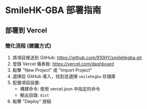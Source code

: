 # SmileHK-GBA 部署指南

## 部署到 Vercel

### 簡化流程 (建議方式)
1. 將項目推送到 GitHub: https://github.com/910HY/smilehkgba.git
2. 登錄 Vercel 儀表板: https://vercel.com/dashboard
3. 點擊 "New Project" 或 "Import Project"
4. 選擇從 GitHub 導入，找到並選擇 `smilehkgba` 存儲庫
5. 配置項目設置:
   - 構建命令: 使用 vercel.json 中指定的命令
   - 輸出目錄: `dist`
6. 點擊 "Deploy" 按鈕
